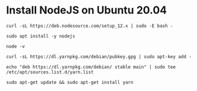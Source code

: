 # Install NodeJS on Ubuntu 20.04
```
curl -sL https://deb.nodesource.com/setup_12.x | sudo -E bash -
```

```
sudo apt install -y nodejs
```
```
node -v
```
```
curl -sL https://dl.yarnpkg.com/debian/pubkey.gpg | sudo apt-key add -
```
```
echo "deb https://dl.yarnpkg.com/debian/ stable main" | sudo tee /etc/apt/sources.list.d/yarn.list
```
```
sudo apt-get update && sudo apt-get install yarn